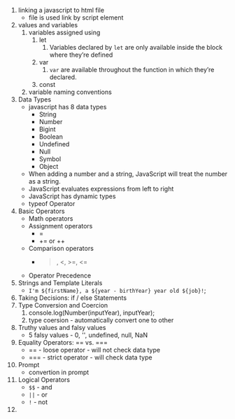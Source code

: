 1. linking a javascript to html file
	- file is used link by script element
2. values and variables
	1. variables assigned using 
		1. let
			1. Variables declared by `let` are only available inside the block where they’re defined
		2. var
			1. `var` are available throughout the function in which they’re declared.
		3. const
	2. variable naming conventions
3. Data Types
	- javascript has 8 data types
		- String  
		- Number  
		- Bigint  
		- Boolean  
		- Undefined  
		- Null  
		- Symbol  
		- Object
	- When adding a number and a string, JavaScript will treat the number as a string.
	- JavaScript evaluates expressions from left to right
	- JavaScript has dynamic types
	- typeof Operator
4. Basic Operators
	- Math operators
	- Assignment operators
		- =
		- += or ++
	- Comparison operators
		- >, <, >=, <=
	- Operator Precedence
5. Strings and Template Literals
	- `I'm ${firstName}, a ${year - birthYear} year old ${job}!`;
6. Taking Decisions: if / else Statements
7. Type Conversion and Coercion
	1. console.log(Number(inputYear), inputYear);
	2. type coersion - automatically convert one to other
8. Truthy values and falsy values
	- 5 falsy values - 0, '', undefined, null, NaN
9. Equality Operators: == vs. ===
	- == - loose operator - will not check data type
	- === - strict operator - will check data type
10. Prompt 
	- convertion  in prompt
11. Logical Operators
	- `$$` - and
	- `||` - or
	- `!` - not
12. 